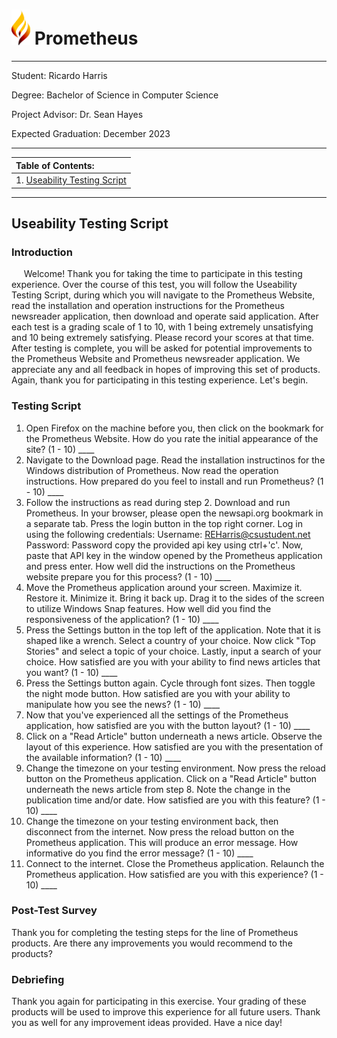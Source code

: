 
# <img src="../media/prometheus_logo.png" style="width:30px"> Prometheus

---
Student: Ricardo Harris

Degree: Bachelor of Science in Computer Science

Project Advisor: Dr. Sean Hayes

Expected Graduation: December 2023

---

<table>
	<thead>
		<tr>
			<th align="left">
				Table of Contents:
			</th>
		</tr>
	</thead>
	<tbody>
		<tr>
			<td>
				1. <a href="#script">Useability Testing Script</a>
			</td>
		</tr>
	</tbody>
</table>

---
## Useability Testing Script <a id="script"></a>

### Introduction
<p>
	&nbsp;&nbsp;&nbsp;&nbsp;&nbsp;Welcome! Thank you for taking the time to participate in this testing experience. Over the course of this test, you will follow the Useability Testing Script, during which you will navigate to the Prometheus Website, read the installation and operation instructions for the Prometheus newsreader application, then download and operate said application. After each test is a grading scale of 1 to 10, with 1 being extremely unsatisfying and 10 being extremely satisfying. Please record your scores at that time. After testing is complete, you will be asked for potential improvements to the Prometheus Website and Prometheus newsreader application. We appreciate any and all feedback in hopes of improving this set of products. Again, thank you for participating in this testing experience. Let's begin.
</p>

### Testing Script
1. Open Firefox on the machine before you, then click on the bookmark for the Prometheus Website. How do you rate the initial appearance of the site? (1 - 10) ____
2. Navigate to the Download page. Read the installation instructinos for the Windows distribution of Prometheus. Now read the operation instructions. How prepared do you feel to install and run Prometheus? (1 - 10) ____
3. Follow the instructions as read during step 2. Download and run Prometheus. In your browser, please open the newsapi.org bookmark in a separate tab. Press the login button in the top right corner. Log in using the following credentials:
   Username: REHarris@csustudent.net
   Password: Password
copy the provided api key using ctrl+'c'. Now, paste that API key in the window opened by the Prometheus application and press enter. How well did the instructions on the Prometheus website prepare you for this process? (1 - 10) ____
4. Move the Prometheus application around your screen. Maximize it. Restore it. Minimize it. Bring it back up. Drag it to the sides of the screen to utilize Windows Snap features. How well did you find the responsiveness of the application? (1 - 10) ____
5. Press the Settings button in the top left of the application. Note that it is shaped like a wrench. Select a country of your choice. Now click "Top Stories" and select a topic of your choice. Lastly, input a search of your choice. How satisfied are you with your ability to find news articles that you want? (1 - 10) ____
6. Press the Settings button again. Cycle through font sizes. Then toggle the night mode button. How satisfied are you with your ability to manipulate how you see the news? (1 - 10) ____
7. Now that you've experienced all the settings of the Prometheus application, how satisfied are you with the button layout? (1 - 10) ____
8. Click on a "Read Article" button underneath a news article. Observe the layout of this experience. How satisfied are you with the presentation of the available information? (1 - 10) ____
9. Change the timezone on your testing environment. Now press the reload button on the Prometheus application. Click on a "Read Article" button underneath the news article from step 8. Note the change in the publication time and/or date. How satisfied are you with this feature? (1 - 10) ____
10. Change the timezone on your testing environment back, then disconnect from the internet. Now press the reload button on the Prometheus application. This will produce an error message. How informative do you find the error message? (1 - 10) ____
11. Connect to the internet. Close the Prometheus application. Relaunch the Prometheus application. How satisfied are you with this experience? (1 - 10) ____

### Post-Test Survey
Thank you for completing the testing steps for the line of Prometheus products. Are there any improvements you would recommend to the products?

### Debriefing
Thank you again for participating in this exercise. Your grading of these products will be used to improve this experience for all future users. Thank you as well for any improvement ideas provided. Have a nice day!
